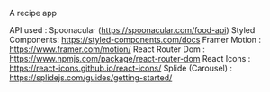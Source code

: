 A recipe app

API used : Spoonacular (https://spoonacular.com/food-api)
Styled Components: https://styled-components.com/docs
Framer Motion : https://www.framer.com/motion/
React Router Dom : https://www.npmjs.com/package/react-router-dom
React Icons : https://react-icons.github.io/react-icons/
Splide (Carousel) : https://splidejs.com/guides/getting-started/
